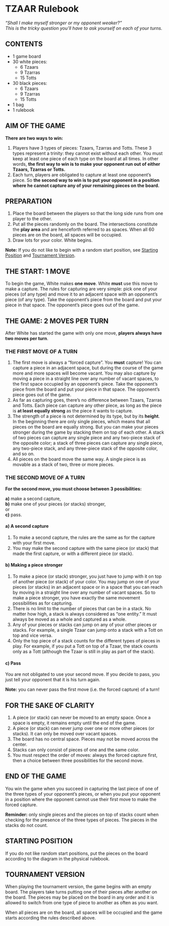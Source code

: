 # TZAAR Rulebook

*“Shall I make myself stronger or my opponent weaker?”  
This is the tricky question you’ll have to ask yourself on each of your turns.*

## CONTENTS

* 1 game board
* 30 white pieces:
  * 6 Tzaars
  * 9 Tzarras
  * 15 Totts
* 30 black pieces:
  * 6 Tzaars
  * 9 Tzarras
  * 15 Totts
* 1 bag
* 1 rulebook

## AIM OF THE GAME

**There are two ways to win:**

1. Players have 3 types of pieces: Tzaars, Tzarras and Totts. These 3 types represent a trinity: they cannot exist without each other. You must keep at least one piece of each type on the board at all times. In other words, **the first way to win is to make your opponent run out of either Tzaars, Tzarras or Totts.**
2. Each turn, players are obligated to capture at least one opponent’s piece. So **the second way to win is to put your opponent in a position where he cannot capture any of your remaining pieces on the board.**

## PREPARATION

1. Place the board between the players so that the long side runs from one player to the other.
2. Put all the pieces randomly on the board. The intersections constitute the **play area** and are henceforth referred to as spaces. When all 60 pieces are on the board, all spaces will be occupied.
3. Draw lots for your color. White begins.

**Note:** If you do not like to begin with a random start position, see [Starting Position](#starting-position)  and [Tournament Version](#tournament-version).

## THE START: 1 MOVE

To begin the game, White makes **one move**. White **must** use this move to make a capture. The rules for capturing are very simple: pick one of your pieces (of any type) and move it to an adjacent space with an opponent’s piece (of any type). Take the opponent’s piece from the board and put your piece in that space. The opponent’s piece goes out of the game.

## THE  GAME: 2 MOVES PER TURN

After White has started the game with only one
move, **players always have two moves per turn**.

### THE FIRST MOVE OF A TURN

1. The first move is always a “forced capture”. You **must** capture! You can capture a piece in an adjacent space, but during the course of the game more and more spaces will become vacant. You may also capture by moving a piece in a straight line over any number of vacant spaces, to the first space occupied by an opponent’s piece. Take the opponent’s piece from the board and put your piece in that space. The opponent’s piece goes out of the game.
2. As far as capturing goes, there’s no difference between Tzaars, Tzarras and Totts. Each piece can capture any other piece, as long as the piece is **at least equally strong** as the piece it wants to capture.
3. The strength of a piece is not determined by its type, but by its **height**. In the beginning there are only single pieces, which means that all pieces on the board are equally strong. But you can make your pieces stronger during the game by stacking them on top of each other. A stack of two pieces can capture any single piece and any two-piece stack of the opposite color; a stack of three pieces can capture any single piece, any two-piece stack, and any three-piece stack of the opposite color, and so on.
4. All pieces on the board move the same way. A single piece is as movable as a stack of two, three or more pieces.

### THE SECOND MOVE OF A TURN

**For the second move, you must choose between 3 possibilities:**

**a)** make a second capture,  
**b)** make one of your pieces (or stacks) stronger,  
or  
**c)** pass.

#### a) A second capture

1. To make a second capture, the rules are the same as
for the capture with your first move.
2. You may make the second capture with the same
piece (or stack) that made the first capture, or with
a different piece (or stack).

#### b) Making a piece stronger

1. To make a piece (or stack) stronger, you just have to jump with it on top of another piece (or stack) of your color. You may jump on one of your pieces (or stacks) in an adjacent space or in a space that you can reach by moving in a straight line over any number of vacant spaces. So to make a piece stronger, you have exactly the same movement possibilities as for capturing.
2. There is no limit to the number of pieces that can be in a stack. No matter how high, a stack is always considered as “one entity.” It must always be moved as a whole and captured as a whole.
3. Any of your pieces or stacks can jump on any of your other pieces or stacks. For example, a single Tzaar can jump onto a stack with a Tott on top and vice versa.
4. Only the top piece of a stack counts for the different types of pieces in play. For example, if you put a Tott on top of a Tzaar, the stack counts only as a Tott (although the Tzaar is still in play as part of the stack).

#### c) Pass

You are not obligated to use your second move. If you decide to pass, you just tell your opponent that it is his turn again.

**Note:** you can never pass the first move (i.e. the forced capture) of a turn!

## FOR THE SAKE OF CLARITY

1. A piece (or stack) can never be moved to an empty space. Once a space is empty, it remains empty until the end of the game.
2. A piece (or stack) can never jump over one or more other pieces (or stacks). It can only be moved over vacant spaces.
3. The board has no central space. Pieces may not be moved across the center.
4. Stacks can only consist of pieces of one and the same color.
5. You must respect the order of moves: always the forced capture first, then a choice between three possibilities for the second move.

## END OF THE GAME

You win the game when you succeed in capturing the last piece of one of the three types of your opponent’s pieces, or when you put your opponent in a position where the opponent cannot use their first move to make the forced capture.

**Reminder:** only single pieces and the pieces on top of stacks count when checking for the presence of the three types of pieces. The pieces in the stacks do not count.

## STARTING POSITION

If you do not like random start positions, put the pieces on the board according to the diagram in the physical rulebook.

## TOURNAMENT VERSION

When playing the tournament version, the game begins with an empty board. The players take turns putting one of their pieces after another on the board. The pieces may be placed on the board in any order and it is allowed to switch from one type of piece to another as often as you want.

When all pieces are on the board, all spaces will be occupied and the game starts according the rules described above.
